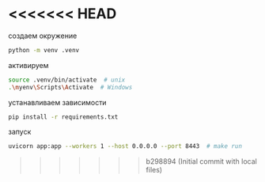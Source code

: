 <<<<<<< HEAD
=======
создаем окружение
```bash
python -m venv .venv
```

активируем
```bash
source .venv/bin/activate  # unix
.\myenv\Scripts\Activate  # Windows
```

устанавливаем зависимости
```bash
pip install -r requirements.txt
```

запуск
```bash
uvicorn app:app --workers 1 --host 0.0.0.0 --port 8443  # make run
```

>>>>>>> b298894 (Initial commit with local files)
